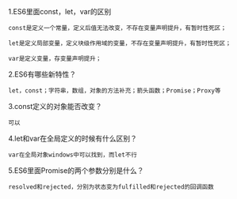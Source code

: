 
 1.ES6里面const，let，var的区别

    const是定义一个常量，定义后值无法改变，不存在变量声明提升，有暂时性死区；

    let是定义局部变量，定义块级作用域的变量，不存在变量声明提升，有暂时性死区；

    var是定义变量，存变量声明提升；



 2.ES6有哪些新特性？

    let，const；字符串，数组，对象的方法补充；箭头函数；Promise；Proxy等



 3.const定义的对象能否改变？

    可以



 4.let和var在全局定义的时候有什么区别？

    var在全局对象windows中可以找到，而let不行



 5.ES6里面Promise的两个参数分别是什么？

    resolved和rejected，分别为状态变为fulfilled和rejected的回调函数